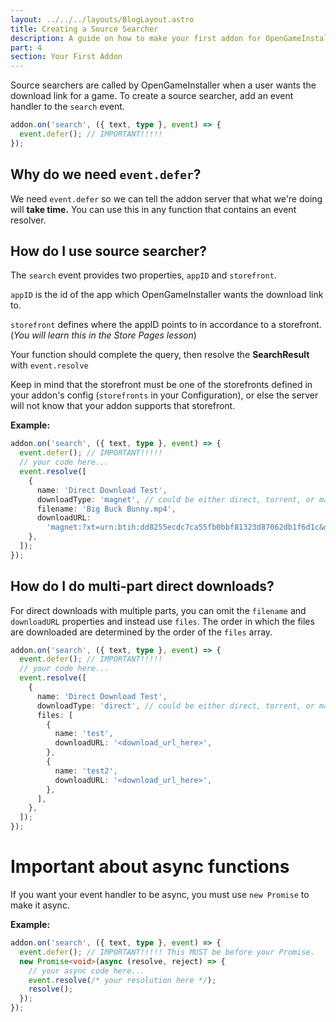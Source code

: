 ```yaml
---
layout: ../../../layouts/BlogLayout.astro
title: Creating a Source Searcher
description: A guide on how to make your first addon for OpenGameInstaller.
part: 4
section: Your First Addon
---
```


Source searchers are called by OpenGameInstaller when a user wants the download link for a game. To create a source searcher, add an event handler to the `search` event.

```typescript
addon.on('search', ({ text, type }, event) => {
  event.defer(); // IMPORTANT!!!!!
});
```

## Why do we need `event.defer`?

We need `event.defer` so we can tell the addon server that what we're doing will **take time.** You can use this in any function that contains an event resolver.

## How do I use source searcher?

The `search` event provides two properties, `appID` and `storefront`.

`appID` is the id of the app which OpenGameInstaller wants the download link to.

`storefront` defines where the appID points to in accordance to a storefront. (_You will learn this in the Store Pages lesson_)

Your function should complete the query, then resolve the **SearchResult** with `event.resolve`

Keep in mind that the storefront must be one of the storefronts defined in your addon's config (`storefronts` in your Configuration), or else the server will not know that your addon supports that storefront.

**Example:**

```typescript
addon.on('search', ({ text, type }, event) => {
  event.defer(); // IMPORTANT!!!!!
  // your code here...
  event.resolve([
    {
      name: 'Direct Download Test',
      downloadType: 'magnet', // could be either direct, torrent, or magnet.
      filename: 'Big Buck Bunny.mp4',
      downloadURL:
        'magnet:?xt=urn:btih:dd8255ecdc7ca55fb0bbf81323d87062db1f6d1c&dn=Big+Buck+Bunny&tr=udp%3A%2F%2Fexplodie.org%3A6969&tr=udp%3A%2F%2Ftracker.coppersurfer.tk%3A6969&tr=udp%3A%2F%2Ftracker.empire-js.us%3A1337&tr=udp%3A%2F%2Ftracker.leechers-paradise.org%3A6969&tr=udp%3A%2F%2Ftracker.opentrackr.org%3A1337&tr=wss%3A%2F%2Ftracker.btorrent.xyz&tr=wss%3A%2F%2Ftracker.fastcast.nz&tr=wss%3A%2F%2Ftracker.openwebtorrent.com&ws=https%3A%2F%2Fwebtorrent.io%2Ftorrents%2F&xs=https%3A%2F%2Fwebtorrent.io%2Ftorrents%2Fbig-buck-bunny.torrent',
    },
  ]);
});
```

## How do I do multi-part direct downloads?

For direct downloads with multiple parts, you can omit the `filename` and `downloadURL` properties and instead use `files`. The order in which the files are downloaded are determined by the order of the `files` array.

```typescript
addon.on('search', ({ text, type }, event) => {
  event.defer(); // IMPORTANT!!!!!
  // your code here...
  event.resolve([
    {
      name: 'Direct Download Test',
      downloadType: 'direct', // could be either direct, torrent, or magnet.
      files: [
        {
          name: 'test',
          downloadURL: '<download_url_here>',
        },
        {
          name: 'test2',
          downloadURL: '<download_url_here>',
        },
      ],
    },
  ]);
});
```

# Important about async functions

If you want your event handler to be async, you must use `new Promise` to make it async.

**Example:**

```typescript
addon.on('search', ({ text, type }, event) => {
  event.defer(); // IMPORTANT!!!!! This MUST be before your Promise.
  new Promise<void>(async (resolve, reject) => {
    // your async code here...
    event.resolve(/* your resolution here */);
    resolve();
  });
});
```
